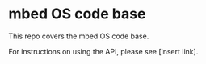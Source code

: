 # mbed OS code base

This repo covers the mbed OS code base.

For instructions on using the API, please see [insert link].
